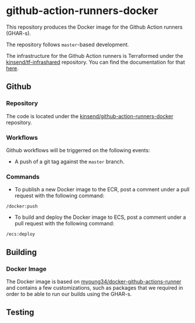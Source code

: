 # github-action-runners-docker

This repository produces the Docker image for the Github Action runners (GHAR-s).

The repository follows `master`-based development.

The infrastructure for the Github Action runners is Terraformed under the [kinsend/tf-infrashared] repository.
You can find the documentation for that [here](tf-infrashared.md).

## Github

### Repository

The code is located under the [kinsend/github-action-runners-docker] repository.

### Workflows

Github workflows will be triggerred on the following events:

* A push of a git tag against the `master` branch.

### Commands

* To publish a new Docker image to the ECR, post a comment under a pull request with the following command:
```
/docker:push
```

* To build and deploy the Docker image to ECS, post a comment under a pull request with the following command:
```
/ecs:deploy
```

## Building

### Docker Image

The Docker image is based on [myoung34/docker-github-actions-runner] and contains a few customizations, such as packages
that we required in order to be able to run our builds using the GHAR-s.

## Testing


[myoung34/docker-github-actions-runner]: https://github.com/myoung34/docker-github-actions-runner
[kinsend/github-action-runners-docker]: https://github.com/kinsend/github-action-runners-docker
[kinsend/tf-infrashared]: https://github.com/kinsend/tf-infrashared
